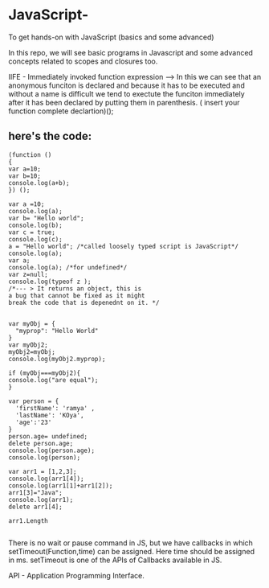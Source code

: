 # JavaScript-
To get hands-on with JavaScript (basics and some advanced)

In this repo, we will see basic programs in Javascript and some advanced concepts related to scopes and closures too. 

IIFE - Immediately invoked function expression --> In this we can see that an anonymous funciton is declared and because it has to be executed and without a name is difficult we tend to exectute the funciton immediately after it has been declared by putting them in parenthesis. ( insert your function complete declartion)();
## here's the code:

```
(function ()
{
var a=10;
var b=10;
console.log(a+b);
}) ();
```

```
var a =10;
console.log(a);
var b= "Hello world";
console.log(b);
var c = true;
console.log(c);
a = "Hello world"; /*called loosely typed script is JavaScript*/ 
console.log(a);
var a;
console.log(a); /*for undefined*/
var z=null;
console.log(typeof z ); 
/*--- > It returns an object, this is 
a bug that cannot be fixed as it might 
break the code that is depenednt on it. */


var myObj = {
  "myprop": "Hello World"
}
var myObj2;
myObj2=myObj;
console.log(myObj2.myprop);

if (myObj===myObj2){
console.log("are equal");
}

var person = {
  'firstName': 'ramya' ,
  'lastName': 'KOya',
  'age':'23'
}
person.age= undefined;
delete person.age;
console.log(person.age);
console.log(person);

var arr1 = [1,2,3];
console.log(arr1[4]);
console.log(arr1[1]+arr1[2]);
arr1[3]="Java";
console.log(arr1);
delete arr1[4];

arr1.Length


```

There is no wait or pause command in JS, but we have callbacks in which setTimeout(Function,time) can be assigned. Here time should be assigned in ms. setTimeout is one of the APIs of Callbacks available in JS. 

API - Application Programming Interface. 
